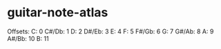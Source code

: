# guitar-note-atlas

Offsets:
C: 0
C#/Db: 1
D: 2
D#/Eb: 3
E: 4
F: 5
F#/Gb: 6
G: 7
G#/Ab: 8
A: 9
A#/Bb: 10
B: 11
